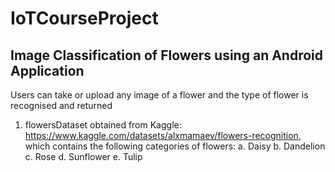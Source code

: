 # IoTCourseProject

## Image Classification of Flowers using an Android Application
 Users can take or upload any image of a flower and the type of flower is recognised and returned 
1. flowersDataset obtained from Kaggle: https://www.kaggle.com/datasets/alxmamaev/flowers-recognition, which contains the following categories of flowers:
    a. Daisy
    b. Dandelion 
    c. Rose
    d. Sunflower
    e. Tulip

